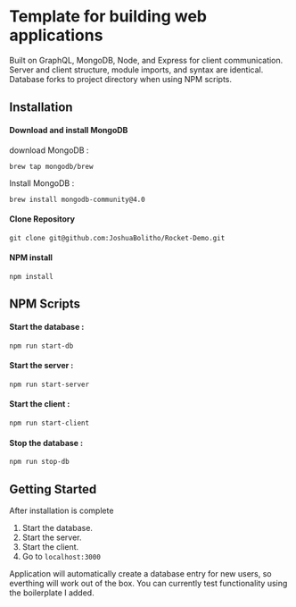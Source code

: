 
# Template for building web applications
Built on GraphQL, MongoDB, Node, and Express for client communication. Server and client structure, module imports, and syntax are identical. Database forks to project directory when using NPM scripts.


## Installation

#### Download and install MongoDB

download MongoDB :

```brew tap mongodb/brew```

Install MongoDB :

```brew install mongodb-community@4.0```

####  Clone Repository
```git clone git@github.com:JoshuaBolitho/Rocket-Demo.git ```

####  NPM install
```npm install```
<br/>

## NPM Scripts


#### Start the database :

```npm run start-db```


#### Start the server :

```npm run start-server```


#### Start the client :

```npm run start-client```


#### Stop the database :

```npm run stop-db```
<br/>

## Getting Started
After installation is complete

1. Start the database.
2. Start the server.
3. Start the client.
4. Go to ```localhost:3000```

Application will automatically create a database entry for new users, so everthing will work out of the box. You can currently test functionality using the boilerplate I added.

<br/>
